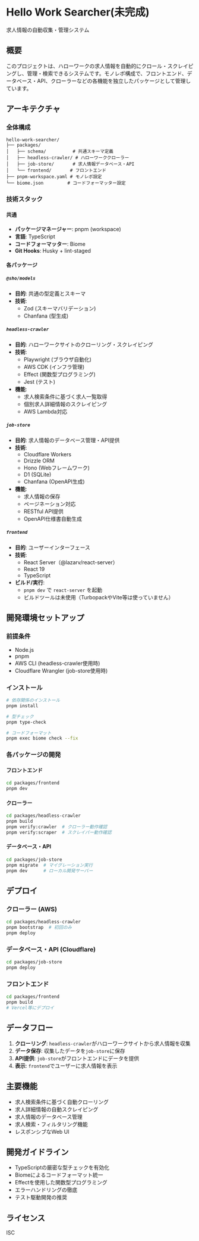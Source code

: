 # Hello Work Searcher(未完成)

求人情報の自動収集・管理システム

## 概要

このプロジェクトは、ハローワークの求人情報を自動的にクロール・スクレイピングし、管理・検索できるシステムです。モノレポ構成で、フロントエンド、データベース・API、クローラーなどの各機能を独立したパッケージとして管理しています。

## アーキテクチャ

### 全体構成

```
hello-work-searcher/
├── packages/
│   ├── schema/          # 共通スキーマ定義
│   ├── headless-crawler/ # ハローワーククローラー
│   ├── job-store/       # 求人情報データベース・API
│   └── frontend/       # フロントエンド
├── pnpm-workspace.yaml # モノレポ設定
└── biome.json         # コードフォーマッター設定
```

### 技術スタック

#### 共通

- **パッケージマネージャー**: pnpm (workspace)
- **言語**: TypeScript
- **コードフォーマッター**: Biome
- **Git Hooks**: Husky + lint-staged

#### 各パッケージ

##### `@sho/models`

- **目的**: 共通の型定義とスキーマ
- **技術**:
  - Zod (スキーマバリデーション)
  - Chanfana (型生成)

##### `headless-crawler`

- **目的**: ハローワークサイトのクローリング・スクレイピング
- **技術**:
  - Playwright (ブラウザ自動化)
  - AWS CDK (インフラ管理)
  - Effect (関数型プログラミング)
  - Jest (テスト)
- **機能**:
  - 求人検索条件に基づく求人一覧取得
  - 個別求人詳細情報のスクレイピング
  - AWS Lambda対応

##### `job-store`

- **目的**: 求人情報のデータベース管理・API提供
- **技術**:
  - Cloudflare Workers
  - Drizzle ORM
  - Hono (Webフレームワーク)
  - D1 (SQLite)
  - Chanfana (OpenAPI生成)
- **機能**:
  - 求人情報の保存
  - ページネーション対応
  - RESTful API提供
  - OpenAPI仕様書自動生成

##### `frontend`

- **目的**: ユーザーインターフェース
- **技術**:
  - React Server（@lazarv/react-server）
  - React 19
  - TypeScript
- **ビルド/実行**:
  - `pnpm dev` で `react-server` を起動
  - ビルドツールは未使用（TurbopackやVite等は使っていません）

## 開発環境セットアップ

### 前提条件

- Node.js
- pnpm
- AWS CLI (headless-crawler使用時)
- Cloudflare Wrangler (job-store使用時)

### インストール

```bash
# 依存関係のインストール
pnpm install

# 型チェック
pnpm type-check

# コードフォーマット
pnpm exec biome check --fix
```

### 各パッケージの開発

#### フロントエンド

```bash
cd packages/frontend
pnpm dev
```

#### クローラー

```bash
cd packages/headless-crawler
pnpm build
pnpm verify:crawler  # クローラー動作確認
pnpm verify:scraper  # スクレイパー動作確認
```

#### データベース・API

```bash
cd packages/job-store
pnpm migrate  # マイグレーション実行
pnpm dev      # ローカル開発サーバー
```

## デプロイ

### クローラー (AWS)

```bash
cd packages/headless-crawler
pnpm bootstrap  # 初回のみ
pnpm deploy
```

### データベース・API (Cloudflare)

```bash
cd packages/job-store
pnpm deploy
```

### フロントエンド

```bash
cd packages/frontend
pnpm build
# Vercel等にデプロイ
```

## データフロー

1. **クローリング**: `headless-crawler`がハローワークサイトから求人情報を収集
2. **データ保存**: 収集したデータを`job-store`に保存
3. **API提供**: `job-store`がフロントエンドにデータを提供
4. **表示**: `frontend`でユーザーに求人情報を表示

## 主要機能

- 求人検索条件に基づく自動クローリング
- 求人詳細情報の自動スクレイピング
- 求人情報のデータベース管理
- 求人検索・フィルタリング機能
- レスポンシブなWeb UI

## 開発ガイドライン

- TypeScriptの厳密な型チェックを有効化
- Biomeによるコードフォーマット統一
- Effectを使用した関数型プログラミング
- エラーハンドリングの徹底
- テスト駆動開発の推奨

## ライセンス

ISC
